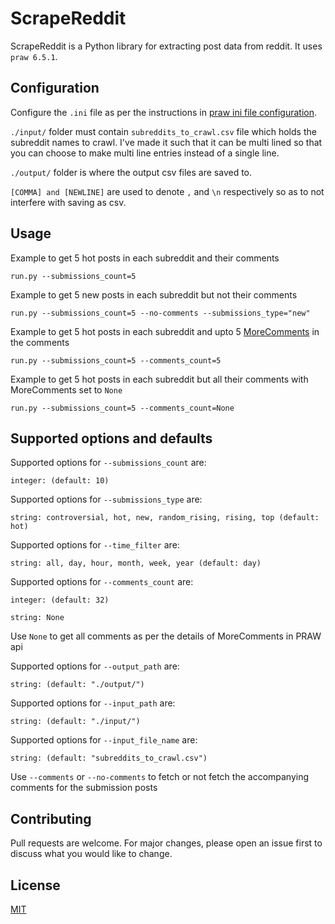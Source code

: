 # ScrapeReddit

ScrapeReddit is a Python library for extracting post data from reddit.
It uses ``praw 6.5.1``.

## Configuration

Configure the ``.ini`` file as per the instructions in [praw ini file configuration](https://praw.readthedocs.io/en/latest/getting_started/configuration/prawini.html).

``./input/`` folder must contain ``subreddits_to_crawl.csv`` file which holds the subreddit names to crawl. I've made it such that it can be multi lined so that you can choose to make multi line entries instead of a single line.

``./output/`` folder is where the output csv files are saved to.

``[COMMA] and [NEWLINE]`` are used to denote `,` and `\n` respectively so as to not interfere with saving as csv.

## Usage

Example to get 5 hot posts in each subreddit and their comments

```run.py --submissions_count=5```

Example to get 5 new posts in each subreddit but not their comments

```run.py --submissions_count=5 --no-comments --submissions_type="new"```

Example to get 5 hot posts in each subreddit and upto 5 [MoreComments](https://praw.readthedocs.io/en/latest/code_overview/other/commentforest.html#praw.models.comment_forest.CommentForest.replace_more) in the comments

```run.py --submissions_count=5 --comments_count=5```

Example to get 5 hot posts in each subreddit but all their comments with MoreComments set to ``None``

```run.py --submissions_count=5 --comments_count=None```

## Supported options and defaults

Supported options for ``--submissions_count`` are:

```integer: (default: 10)```

Supported options for ``--submissions_type`` are:

```string: controversial, hot, new, random_rising, rising, top (default: hot)```

Supported options for ``--time_filter`` are:

```string: all, day, hour, month, week, year (default: day)```

Supported options for ``--comments_count`` are:

```integer: (default: 32)```

```string: None```

Use ``None`` to get all comments as per the details of MoreComments in PRAW api

Supported options for ``--output_path`` are:

```string: (default: "./output/")```

Supported options for ``--input_path`` are:

```string: (default: "./input/")```

Supported options for ``--input_file_name`` are:

```string: (default: "subreddits_to_crawl.csv")```

Use ``--comments`` or ``--no-comments`` to fetch or not fetch the accompanying comments for the submission posts

## Contributing
Pull requests are welcome. For major changes, please open an issue first to discuss what you would like to change.

## License
[MIT](https://choosealicense.com/licenses/mit/)